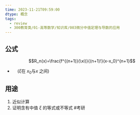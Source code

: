 ```yaml
---
time: 2023-11-21T09:59:00
dtype: 概念
tags:
  - review
  - 300教育类/01-高等数学/知识库/003微分中值定理与导数的应用
---
```

## 公式
$$R_n(x)=\frac{f^{(n+1)}(\xi)}{(n+1)!}(x-x_0)^{n+1}$$
- $\quad(\xi\text{在 }x_0\text{与}x\text{ 之间})$

## 用途
1. 近似计算
2. 证明含有中值 $\xi$ 的等式或不等式 #考研 